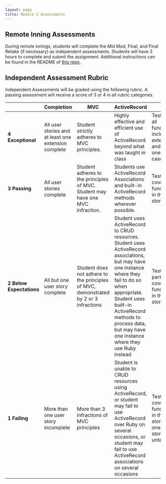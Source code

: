 ```yaml
---
layout: page
title: Module 2 Assessments
---
```


## Remote Inning Assessments

During remote innings, students will complete the Mid Mod, Final, and Final Retake (if necessary) as independent assessments. Students will have 3 hours to complete and submit the assignment. Additional instructions can be found in the README of [this repo](https://github.com/turingschool-examples/b2-mid-mod).

## Independent Assessment Rubric

Independent Assessments will be graded using the following rubric. A passing assessment will receive a score of 3 or 4 in all rubric categories.

| | Completion | MVC | ActiveRecord | TDD |
| -- | -- | -- | -- | -- |
| **4 Exceptional** | All user stories and at least one extension complete | Student strictly adheres to MVC principles.  | Highly effective and efficient use of ActiveRecord beyond what was taught in class | Tests cover all functionality including extensions and at least one edge case |
| **3 Passing**| All user stories complete | Student adheres to the principles of MVC. Student may have one MVC infraction. | Students use ActiveRecord Associations and built-in ActiveRecord methods wherever possible. | Tests fully cover the functionality in the user stories |
| **2 Below Expectations** | All but one user story complete | Student does not adhere to the principles of MVC, demonstrated by 2 or 3 infractions | Student uses ActiveRecord to CRUD resources. Student uses ActiveRecord associations, but may have one instance where they fail to do so when appropriate. Student uses built-in ActiveRecord methods to process data, but may have one instance where they use Ruby instead | Tests partially cover the functionality in the user stories |
| **1 Failing** | More than one user story incomplete | More than 3 infractions of MVC principles | Student is unable to CRUD resources using ActiveRecord, or student may fail to use ActiveRecord over Ruby on several occasions, or student may fail to use ActiveRecord associations on several occasions | Tests do not cover the functionality in the user stories, or one or more stories is untested |
